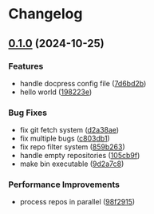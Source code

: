 # Changelog

## [0.1.0](https://github.com/this-is-tobi/docpress/compare/v0.0.1...v0.1.0) (2024-10-25)


### Features

* handle docpress config file ([7d6bd2b](https://github.com/this-is-tobi/docpress/commit/7d6bd2b5981bfbf006ccc561271ce3f81898c55a))
* hello world ([198223e](https://github.com/this-is-tobi/docpress/commit/198223e436ed4d0a6982b38fbdc416850885980f))


### Bug Fixes

* fix git fetch system ([d2a38ae](https://github.com/this-is-tobi/docpress/commit/d2a38ae4b74d5064d5c408528e1378ef2417562f))
* fix multiple bugs ([c803db1](https://github.com/this-is-tobi/docpress/commit/c803db11dc455f2c1ae42406a99cc62b3231b820))
* fix repo filter system ([859b263](https://github.com/this-is-tobi/docpress/commit/859b263ab679512337a96b7e02d5a0acdeae357b))
* handle empty repositories ([105cb9f](https://github.com/this-is-tobi/docpress/commit/105cb9f1b2138c1b01bacba5b33e8050bf4469d0))
* make bin executable ([9d2a7c8](https://github.com/this-is-tobi/docpress/commit/9d2a7c84eab5683bc6d7f4781f590b3f068a309d))


### Performance Improvements

* process repos in parallel ([98f2915](https://github.com/this-is-tobi/docpress/commit/98f29155815d3771985f7d865134b1afafb663bf))

